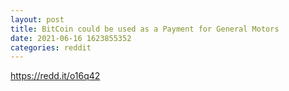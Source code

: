 ```yaml
--- 
layout: post 
title: BitCoin could be used as a Payment for General Motors 
date: 2021-06-16 1623855352 
categories: reddit 
--- 
```

https://redd.it/o16q42